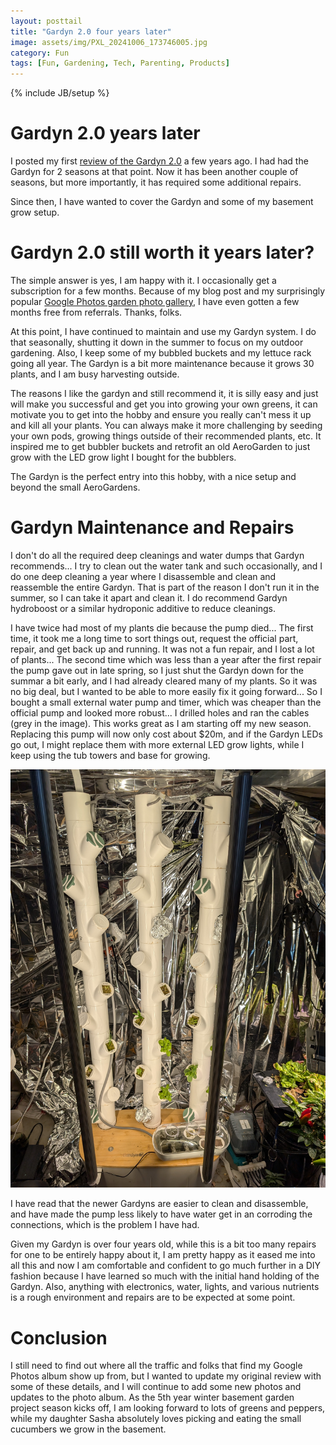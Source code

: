 ```yaml
---
layout: posttail
title: "Gardyn 2.0 four years later"
image: assets/img/PXL_20241006_173746005.jpg
category: Fun
tags: [Fun, Gardening, Tech, Parenting, Products]
---
```

{% include JB/setup %}

# Gardyn 2.0 years later

I posted my first [review of the Gardyn 2.0](/fun/2022/11/10/gardyn-review) a few years ago. I had had the Gardyn for 2 seasons at that point. Now it has been another couple of seasons, but more importantly, it has required some additional repairs.

Since then, I have wanted to cover the Gardyn and some of my basement grow setup.

# Gardyn 2.0 still worth it years later?

The simple answer is yes, I am happy with it. I occasionally get a subscription for a few months. Because of my blog post and my surprisingly popular [Google Photos garden photo gallery](https://photos.app.goo.gl/MLEoP7HsQ8z98H886), I have even gotten a few months free from referrals. Thanks, folks.

At this point, I have continued to maintain and use my Gardyn system. I do that seasonally, shutting it down in the summer to focus on my outdoor gardening. Also, I keep some of my bubbled buckets and my lettuce rack going all year. The Gardyn is a bit more maintenance because it grows 30 plants, and I am busy harvesting outside.

The reasons I like the gardyn and still recommend it, it is silly easy and just will make you successful and get you into growing your own greens, it can motivate you to get into the hobby and ensure you really can't mess it up and kill all your plants. You can always make it more challenging by seeding your own pods, growing things outside of their recommended plants, etc. It inspired me to get bubbler buckets and retrofit an old AeroGarden to just grow with the LED grow light I bought for the bubblers.

The Gardyn is the perfect entry into this hobby, with a nice setup and beyond the small AeroGardens.

# Gardyn Maintenance and Repairs

I don't do all the required deep cleanings and water dumps that Gardyn recommends... I try to clean out the water tank and such occasionally, and I do one deep cleaning a year where I disassemble and clean and reassemble the entire Gardyn. That is part of the reason I don't run it in the summer, so I can take it apart and clean it. I do recommend Gardyn hydroboost or a similar hydroponic additive to reduce cleanings.

I have twice had most of my plants die because the pump died... The first time, it took me a long time to sort things out, request the official part, repair, and get back up and running. It was not a fun repair, and I lost a lot of plants... The second time which was less than a year after the first repair the pump gave out in late spring, so I just shut the Gardyn down for the summar a bit early, and I had already cleared many of my plants. So it was no big deal, but I wanted to be able to more easily fix it going forward... So I bought a small external water pump and timer, which was cheaper than the official pump and looked more robust... I drilled holes and ran the cables (grey in the image). This works great as I am starting off my new season. Replacing this pump will now only cost about $20m, and if the Gardyn LEDs go out, I might replace them with more external LED grow lights, while I keep using the tub towers and base for growing.

![How I Gardyn](/assets/img/PXL_20241006_173746005.jpg)

I have read that the newer Gardyns are easier to clean and disassemble, and have made the pump less likely to have water get in an corroding the connections, which is the problem I have had.

Given my Gardyn is over four years old, while this is a bit too many repairs for one to be entirely happy about it, I am pretty happy as it eased me into all this and now I am comfortable and confident to go much further in a DIY fashion because I have learned so much with the initial hand holding of the Gardyn. Also, anything with electronics, water, lights, and various nutrients is a rough environment and repairs are to be expected at some point.

# Conclusion

I still need to find out where all the traffic and folks that find my Google Photos album show up from, but I wanted to update my original review with some of these details, and I will continue to add some new photos and updates to the photo album. As the 5th year winter basement garden project season kicks off, I am looking forward to lots of greens and peppers, while my daughter Sasha absolutely loves picking and eating the small cucumbers we grow in the basement.
